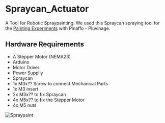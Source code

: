 # Spraycan_Actuator
A Tool for Robotic Spraypainting. We used this Spraycan spraying tool for the [Painting Experiments](https://third-hand.xyz/spraying-with-pinaffo-pluvinage/) with Pinaffo - Pluvinage.

## Hardware Requirements
- A Stepper Motor (NEMA23)
- Arduino
- Motor Driver
- Power Suppliy
- Spraycan
- 1x M3x?? Screw to connect Mechanical Parts
- 1x M3 insert
- 2x M3x?? to fix Spraycan
- 4x M5x?? to fix the Stepper Motor
- 4x M5 nuts

![Spraypaint](https://third-hand.xyz/wp-content/uploads/2023/07/DSC03871-900x600.jpg)




